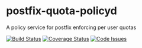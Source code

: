 # postfix-quota-policyd
A policy service for postfix enforcing per user quotas

[![Build Status](https://travis-ci.org/Anthchirp/postfix-quota-policyd.svg?branch=master)](https://travis-ci.org/Anthchirp/postfix-quota-policyd) [![Coverage Status](https://coveralls.io/repos/github/Anthchirp/postfix-quota-policyd/badge.svg?branch=master)](https://coveralls.io/github/Anthchirp/postfix-quota-policyd?branch=master) [![Code Issues](https://www.quantifiedcode.com/api/v1/project/44d9e96007f24eea97f759d9bf87e85a/badge.svg)](https://www.quantifiedcode.com/app/project/44d9e96007f24eea97f759d9bf87e85a)
